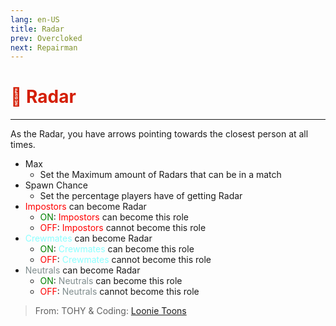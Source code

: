 ```yaml
---
lang: en-US
title: Radar
prev: Overcloked
next: Repairman
---
```


# <font color=#d41e04>🧭 <b>Radar</b></font> <Badge text="Helpful" type="tip" vertical="middle"/>
---

As the Radar, you have arrows pointing towards the closest person at all times.
* Max
  * Set the Maximum amount of Radars that can be in a match
* Spawn Chance
  * Set the percentage players have of getting Radar
* <font color=red>Impostors</font> can become Radar
  * <font color=green>ON</font>: <font color=red>Impostors</font> can become this role
  * <font color=red>OFF</font>: <font color=red>Impostors</font> cannot become this role
* <font color=#8cffff>Crewmates</font> can become Radar
  * <font color=green>ON</font>: <font color=#8cffff>Crewmates</font> can become this role
  * <font color=red>OFF</font>: <font color=#8cffff>Crewmates</font> cannot become this role
* <font color=#7f8c8d>Neutrals</font> can become Radar
  * <font color=green>ON</font>: <font color=#7f8c8d>Neutrals</font> can become this role
  * <font color=red>OFF</font>: <font color=#7f8c8d>Neutrals</font> cannot become this role

> From: TOHY & Coding: [Loonie Toons](https://github.com/Loonie-Toons)
